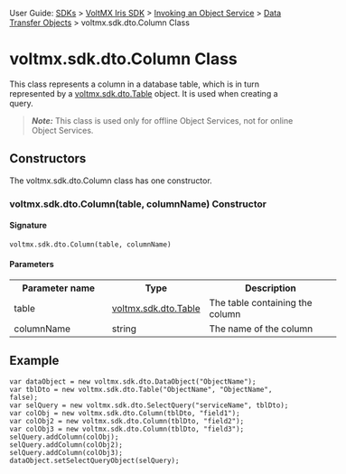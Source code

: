                               

User Guide: [SDKs](../Foundry_SDKs.md) > [VoltMX Iris SDK](../VoltMXStudio/Installing_VoltMXJS_SDK.md) > [Invoking an Object Service](Objects_API_Reference.md) > [Data Transfer Objects](Data_Transfer_Objects.md) > voltmx.sdk.dto.Column Class

voltmx.sdk.dto.Column Class
=========================

This class represents a column in a database table, which is in turn represented by a [voltmx.sdk.dto.Table](voltmx.sdk.dto.Table_Class.md) object. It is used when creating a query.

> **_Note:_** This class is used only for offline Object Services, not for online Object Services.

Constructors
------------

The voltmx.sdk.dto.Column class has one constructor.

### voltmx.sdk.dto.Column(table, columnName) Constructor

#### Signature

```
voltmx.sdk.dto.Column(table, columnName)
```

#### Parameters

<table style="width: 579px;mc-table-style: url('../Resources/TableStyles/Basic.css');" class="TableStyle-Basic" cellspacing="0"><colgroup><col style="width: 183px;" class="TableStyle-Basic-Column-Column1"> <col class="TableStyle-Basic-Column-Column1" style="width: 144px;"> <col class="TableStyle-Basic-Column-Column1" style="width: 254px;"></colgroup><tbody><tr class="TableStyle-Basic-Body-Body1"><th class="TableStyle-Basic-BodyE-Column1-Body1">Parameter name</th><th class="TableStyle-Basic-BodyE-Column1-Body1">Type</th><th class="TableStyle-Basic-BodyD-Column1-Body1">Description</th></tr><tr class="TableStyle-Basic-Body-Body1"><td class="TableStyle-Basic-BodyE-Column1-Body1">table</td><td class="TableStyle-Basic-BodyE-Column1-Body1"><a href="voltmx.sdk.dto.Table_Class.html">voltmx.sdk.dto.Table</a></td><td class="TableStyle-Basic-BodyD-Column1-Body1">The table containing the column</td></tr><tr class="TableStyle-Basic-Body-Body1"><td class="TableStyle-Basic-BodyB-Column1-Body1">columnName</td><td class="TableStyle-Basic-BodyB-Column1-Body1">string</td><td class="TableStyle-Basic-BodyA-Column1-Body1">The name of the column</td></tr></tbody></table>

Example
-------

```
var dataObject = new voltmx.sdk.dto.DataObject("ObjectName");
var tblDto = new voltmx.sdk.dto.Table("ObjectName", "ObjectName", false);
var selQuery = new voltmx.sdk.dto.SelectQuery("serviceName", tblDto);
var colObj = new voltmx.sdk.dto.Column(tblDto, "field1");
var colObj2 = new voltmx.sdk.dto.Column(tblDto, "field2");
var colObj3 = new voltmx.sdk.dto.Column(tblDto, "field3");
selQuery.addColumn(colObj);
selQuery.addColumn(colObj2);
selQuery.addColumn(colObj3);
dataObject.setSelectQueryObject(selQuery);
```
